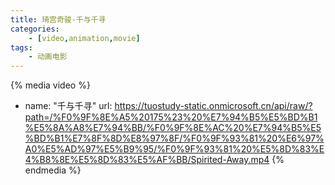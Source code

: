 ```yaml
---
title: 琦宫奇骏-千与千寻
categories: 
    - [video,animation,movie]
tags:
    - 动画电影
---
```


{% media video %}
- name: "千与千寻"
  url: https://tuostudy-static.onmicrosoft.cn/api/raw/?path=/%F0%9F%8E%A5%20175%23%20%E7%94%B5%E5%BD%B1%E5%8A%A8%E7%94%BB/%F0%9F%8E%AC%20%E7%94%B5%E5%BD%B1%E7%8F%8D%E8%97%8F/%F0%9F%93%81%20%E6%97%A0%E5%AD%97%E5%B9%95/%F0%9F%93%81%20%E5%8D%83%E4%B8%8E%E5%8D%83%E5%AF%BB/Spirited-Away.mp4
{% endmedia %}
